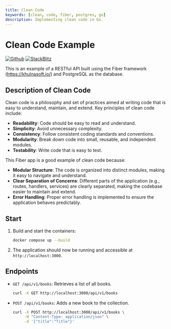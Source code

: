 ```yaml
---
title: Clean Code
keywords: [clean, code, fiber, postgres, go]
description: Implementing clean code in Go.
---
```


# Clean Code Example

[![Github](https://img.shields.io/static/v1?label=&message=Github&color=2ea44f&style=for-the-badge&logo=github)](https://github.com/khulnasoft/recipes/tree/master/clean-code) [![StackBlitz](https://img.shields.io/static/v1?label=&message=StackBlitz&color=2ea44f&style=for-the-badge&logo=StackBlitz)](https://stackblitz.com/github/khulnasoft/recipes/tree/master/clean-code)

This is an example of a RESTful API built using the Fiber framework (https://khulnasoft.io/) and PostgreSQL as the database.

## Description of Clean Code

Clean code is a philosophy and set of practices aimed at writing code that is easy to understand, maintain, and extend. Key principles of clean code include:

- **Readability**: Code should be easy to read and understand.
- **Simplicity**: Avoid unnecessary complexity.
- **Consistency**: Follow consistent coding standards and conventions.
- **Modularity**: Break down code into small, reusable, and independent modules.
- **Testability**: Write code that is easy to test.

This Fiber app is a good example of clean code because:

- **Modular Structure**: The code is organized into distinct modules, making it easy to navigate and understand.
- **Clear Separation of Concerns**: Different parts of the application (e.g., routes, handlers, services) are clearly separated, making the codebase easier to maintain and extend.
- **Error Handling**: Proper error handling is implemented to ensure the application behaves predictably.

## Start

1. Build and start the containers:
    ```sh
    docker compose up --build
    ```

1. The application should now be running and accessible at `http://localhost:3000`.
   
## Endpoints

- `GET /api/v1/books`: Retrieves a list of all books.
  ```sh
  curl -X GET http://localhost:3000/api/v1/books
  ```

- `POST /api/v1/books`: Adds a new book to the collection.
  ```sh
  curl -X POST http://localhost:3000/api/v1/books \
       -H "Content-Type: application/json" \
       -d '{"title":"Title"}'
  ```
